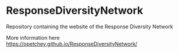 # ResponseDiversityNetwork

Repository containing the website of the Response Diversity Network

More information here https://opetchey.github.io/ResponseDiversityNetwork/
